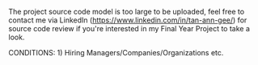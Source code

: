The project source code model is too large to be uploaded, feel free to contact me via LinkedIn (https://www.linkedin.com/in/tan-ann-gee/) for source code review if you're interested in my Final Year Project to take a look.

CONDITIONS: 1) Hiring Managers/Companies/Organizations etc.

